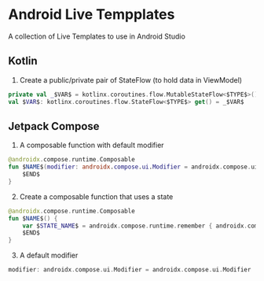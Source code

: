 # Android Live Tempplates
A collection of Live Templates to use in Android Studio

## Kotlin
1. Create a public/private pair of StateFlow (to hold data in ViewModel)
```kotlin
private val _$VAR$ = kotlinx.coroutines.flow.MutableStateFlow<$TYPE$>()
val $VAR$: kotlinx.coroutines.flow.StateFlow<$TYPE$> get() = _$VAR$
```

## Jetpack Compose
1. A composable function with default modifier
```kotlin
@androidx.compose.runtime.Composable
fun $NAME$(modifier: androidx.compose.ui.Modifier = androidx.compose.ui.Modifier) {
    $END$
}
```

2. Create a composable function that uses a state
```kotlin
@androidx.compose.runtime.Composable
fun $NAME$() {
    var $STATE_NAME$ = androidx.compose.runtime.remember { androidx.compose.runtime.mutableStateOf($INITIAL_VALUE$) }
    $END$
}
```

3. A default modifier
```kotlin
modifier: androidx.compose.ui.Modifier = androidx.compose.ui.Modifier
```
